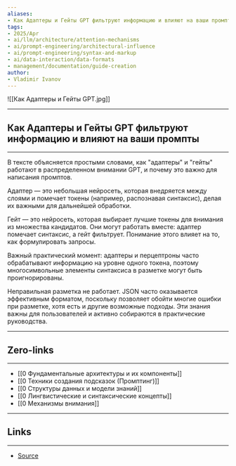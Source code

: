 ```yaml
---
aliases: 
- Как Адаптеры и Гейты GPT фильтруют информацию и влияют на ваши промпты 
tags:
- 2025/Apr
- ai/llm/architecture/attention-mechanisms
- ai/prompt-engineering/architectural-influence
- ai/prompt-engineering/syntax-and-markup
- ai/data-interaction/data-formats
- management/documentation/guide-creation
author:
- Vladimir Ivanov
---
```

![[Как Адаптеры и Гейты GPT.jpg]]

-----
##  Как Адаптеры и Гейты GPT фильтруют информацию и влияют на ваши промпты 
-----
В тексте объясняется простыми словами, как "адаптеры" и "гейты" работают в распределенном внимании GPT, и почему это важно для написания промптов. 

Адаптер — это небольшая нейросеть, которая внедряется между слоями и помечает токены (например, распознавая синтаксис), делая их важными для дальнейшей обработки. 

Гейт — это нейросеть, которая выбирает лучшие токены для внимания из множества кандидатов. Они могут работать вместе: адаптер помечает синтаксис, а гейт фильтрует. Понимание этого влияет на то, как формулировать запросы. 

Важный практический момент: адаптеры и перцептроны часто обрабатывают информацию на уровне одного токена, поэтому многосимвольные элементы синтаксиса в разметке могут быть проигнорированы. 

Неправильная разметка не работает. JSON часто оказывается эффективным форматом, поскольку позволяет обойти многие ошибки при разметке, хотя есть и другие возможные подходы. Эти знания важны для пользователей и активно собираются в практические руководства.

---
## Zero-links
---
-  [[0 Фундаментальные архитектуры и их компоненты]]
- [[0 Техники создания подсказок (Промптинг)]]
- [[0 Структуры данных и модели знаний]]
- [[0 Лингвистические и синтаксические концепты]]
- [[0 Механизмы внимания]]

---
## Links
---
- [Source](https://t.me/turboproject/1587)